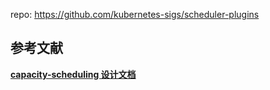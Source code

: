 

repo: https://github.com/kubernetes-sigs/scheduler-plugins




## 参考文献
**[capacity-scheduling 设计文档](https://github.com/kubernetes-sigs/scheduler-plugins/blob/master/pkg/capacityscheduling/README.md)**

